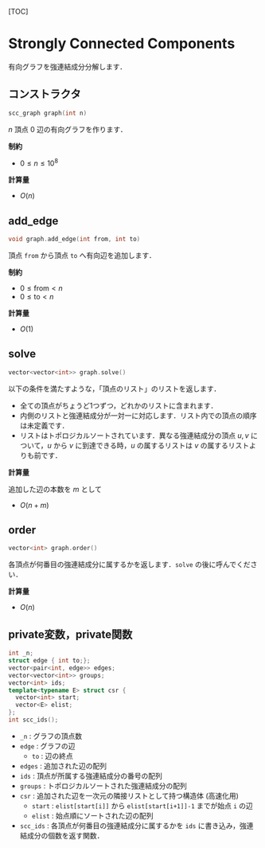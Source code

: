 [TOC]

# Strongly Connected Components

有向グラフを強連結成分分解します．

## コンストラクタ

```cpp
scc_graph graph(int n)
```

$n$ 頂点 $0$ 辺の有向グラフを作ります．

**制約**

- $0 \leq n \leq 10^8$

**計算量**

- $O(n)$

## add_edge

```cpp
void graph.add_edge(int from, int to)
```

頂点 `from` から頂点 `to` へ有向辺を追加します．

**制約**

- $0 \leq \mathrm{from} \lt n$
- $0 \leq \mathrm{to} \lt n$

**計算量**

- $O(1)$

## solve

```cpp
vector<vector<int>> graph.solve()
```

以下の条件を満たすような，「頂点のリスト」のリストを返します．

- 全ての頂点がちょうど1つずつ，どれかのリストに含まれます．
- 内側のリストと強連結成分が一対一に対応します．リスト内での頂点の順序は未定義です．
- リストはトポロジカルソートされています．異なる強連結成分の頂点 $u, v$ について，$u$ から $v$ に到達できる時，$u$ の属するリストは $v$ の属するリストよりも前です．

**計算量**

追加した辺の本数を $m$ として

- $O(n + m)$

## order

```cpp
vector<int> graph.order()
```

各頂点が何番目の強連結成分に属するかを返します．`solve` の後に呼んでください．

**計算量**

- $O(n)$

## private変数，private関数

```cpp
int _n;
struct edge { int to;};
vector<pair<int, edge>> edges;
vector<vector<int>> groups;
vector<int> ids;
template<typename E> struct csr {
  vector<int> start;
  vector<E> elist;
};
int scc_ids();
```

- `_n` : グラフの頂点数
- `edge` : グラフの辺
  - `to` : 辺の終点
- `edges` : 追加された辺の配列
- `ids` : 頂点が所属する強連結成分の番号の配列
- `groups` : トポロジカルソートされた強連結成分の配列
- `csr` : 追加された辺を一次元の隣接リストとして持つ構造体 (高速化用)
  - `start` : `elist[start[i]]` から `elist[start[i+1]]-1` までが始点 `i` の辺
  - `elist` : 始点順にソートされた辺の配列
- `scc_ids` : 各頂点が何番目の強連結成分に属するかを `ids` に書き込み，強連結成分の個数を返す関数．
